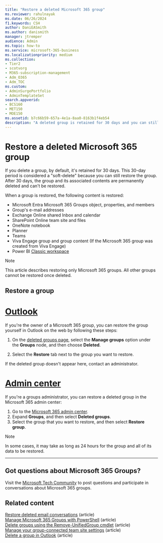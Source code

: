 ```yaml
---
title: "Restore a deleted Microsoft 365 group"
ms.reviewer: rahulnayak
ms.date: 06/26/2024
f1.keywords: CSH
author: DaniEASmith
ms.author: danismith
manager: jtremper
audience: Admin
ms.topic: how-to
ms.service: microsoft-365-business
ms.localizationpriority: medium
ms.collection: 
- Tier2
- scotvorg
- M365-subscription-management 
- Adm_O365
- Adm_TOC
ms.custom: 
- AdminSurgePortfolio
- AdminTemplateSet
search.appverid:
- BCS160
- MET150
- MOE150
ms.assetid: b7c66b59-657a-4e1a-8aa0-8163b1f4eb54
description: "A deleted group is retained for 30 days and you can still restore the group. After 30 days, the group and its content are permanently deleted."
---
```


# Restore a deleted Microsoft 365 group

If you delete a group, by default, it's retained for 30 days. This 30-day period is considered a "soft-delete" because you can still restore the group. After 30 days, the group and its associated contents are permanently deleted and can't be restored.

When a group is restored, the following content is restored:
  
- Microsoft Entra Microsoft 365 Groups object, properties, and members
- Group's e-mail addresses
- Exchange Online shared Inbox and calendar
- SharePoint Online team site and files
- OneNote notebook
- Planner
- Teams
- Viva Engage group and group content (If the Microsoft 365 group was created from Viva Engage)
- Power BI [Classic workspace](/power-bi/collaborate-share/service-create-workspaces)

> [!NOTE]
> This article describes restoring only Microsoft 365 groups. All other groups cannot be restored once deleted.

## Restore a group

# [Outlook](#tab/outlook)

If you're the owner of a Microsoft 365 group, you can restore the group yourself in Outlook on the web by following these steps:

1. On the [deleted groups page](https://outlook.office.com/people/group/deleted), select the **Manage groups** option under the **Groups** node, and then choose **Deleted**.

2. Select the **Restore** tab next to the group you want to restore.

If the deleted group doesn't appear here, contact an administrator.

# [Admin center](#tab/admin-center)

If you're a groups administrator, you can restore a deleted group in the Microsoft 365 admin center:

1. Go to the <a href="https://go.microsoft.com/fwlink/p/?linkid=2024339" target="_blank">Microsoft 365 admin center</a>.
2. Expand **Groups**, and then select **Deleted groups**.
3. Select the group that you want to restore, and then select **Restore group**.

> [!NOTE]
> In some cases, it may take as long as 24 hours for the group and all of its data to be restored. 

---

## Got questions about Microsoft 365 Groups?

Visit the [Microsoft Tech Community](https://techcommunity.microsoft.com/t5/microsoft-365-groups/bd-p/Microsoft365Groups) to post questions and participate in conversations about Microsoft 365 groups.
  
## Related content

[Restore deleted email conversations](/Exchange/recipients-in-exchange-online/restore-deleted-items-group) (article)\
[Manage Microsoft 365 Groups with PowerShell](../../enterprise/manage-microsoft-365-groups-with-powershell.md) (article)\
[Delete groups using the Remove-UnifiedGroup cmdlet](/powershell/module/exchange/remove-unifiedgroup) (article)\
[Manage your group-connected team site settings](https://support.microsoft.com/office/8376034d-d0c7-446e-9178-6ab51c58df42) (article)\
[Delete a group in Outlook](https://support.microsoft.com/office/ca7f5a9e-ae4f-4cbe-a4bc-89c469d1726f) (article)

